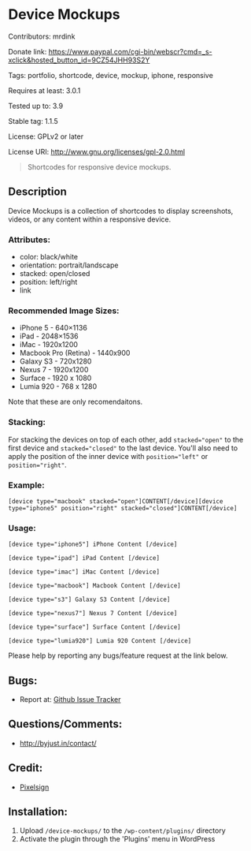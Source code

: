 # Device Mockups

Contributors: mrdink

Donate link: https://www.paypal.com/cgi-bin/webscr?cmd=_s-xclick&hosted_button_id=9CZ54JHH93S2Y

Tags: portfolio, shortcode, device, mockup, iphone, responsive

Requires at least: 3.0.1

Tested up to: 3.9

Stable tag: 1.1.5

License: GPLv2 or later

License URI: http://www.gnu.org/licenses/gpl-2.0.html

> Shortcodes for responsive device mockups.

## Description

Device Mockups is a collection of shortcodes to display screenshots, videos, or any content within a responsive device.

### Attributes:
* color: black/white
* orientation: portrait/landscape
* stacked: open/closed
* position: left/right
* link

### Recommended Image Sizes:
* iPhone 5 - 640×1136
* iPad - 2048×1536
* iMac - 1920x1200
* Macbook Pro (Retina) - 1440x900
* Galaxy S3 - 720x1280
* Nexus 7 - 1920x1200
* Surface - 1920 x 1080
* Lumia 920 - 768 x 1280

Note that these are only recomendaitons.

### Stacking:
For stacking the devices on top of each other, add `stacked="open"` to the first device and `stacked="closed"` to the last device. You'll also need to apply the position of the inner device with `position="left"` or `position="right"`.

### Example:
`[device type="macbook" stacked="open"]CONTENT[/device][device type="iphone5" position="right" stacked="closed"]CONTENT[/device]`

### Usage:
`[device type="iphone5"]
iPhone Content
[/device]`

`[device type="ipad"]
iPad Content
[/device]`

`[device type="imac"]
iMac Content
[/device]`

`[device type="macbook"]
Macbook Content
[/device]`

`[device type="s3"]
Galaxy S3 Content
[/device]`

`[device type="nexus7"]
Nexus 7 Content
[/device]`

`[device type="surface"]
Surface Content
[/device]`

`[device type="lumia920"]
Lumia 920 Content
[/device]`

Please help by reporting any bugs/feature request at the link below.

## Bugs:
* Report at: [Github Issue Tracker](https://github.com/mrdink/device-mockups/issues)

## Questions/Comments:
* http://byjust.in/contact/

## Credit:
* [Pixelsign](http://aarnis.com/)

## Installation:

1. Upload `/device-mockups/` to the `/wp-content/plugins/` directory
2. Activate the plugin through the 'Plugins' menu in WordPress
